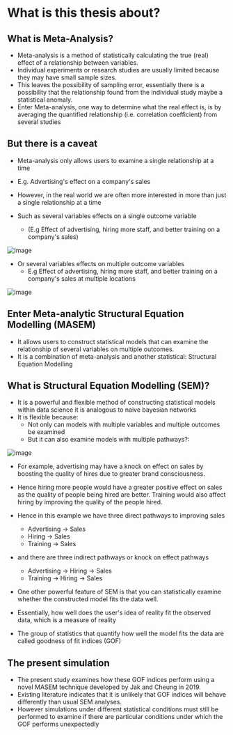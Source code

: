 # What is this thesis about?

## What is Meta-Analysis?
- Meta-analysis is a method of statistically calculating the true (real) effect of a relationship between variables.
- Individual experiments or research studies are usually limited because they may have small sample sizes. 
- This leaves the possibility of sampling error, essentially there is a possibility that the relationship found from the individual study maybe a statistical anomaly.
- Enter Meta-analysis, one way to determine what the real effect is, is by averaging the quantified relationship (i.e. correlation coefficient) from several studies

## But there is a caveat
- Meta-analysis only allows users to examine a single relationship at a time
- E.g. Advertising's effect on a company's sales

- However, in the real world we are often more interested in more than just a single relationship at a time
- Such as several variables effects on a single outcome variable
  - (E.g Effect of advertising, hiring more staff, and better training on a company's sales)

![image](https://user-images.githubusercontent.com/96096344/153242968-a3ab7649-2e0c-466a-ad53-a111eeafc13a.png)

- Or several variables effects on multiple outcome variables
  - E.g Effect of advertising, hiring more staff, and better training on a company's sales at multiple locations

![image](https://user-images.githubusercontent.com/96096344/153243347-80844144-1a34-4adc-849d-560bbb9c3eae.png)

## Enter Meta-analytic Structural Equation Modelling (MASEM)
- It allows users to construct statistical models that can examine the relationship of several variables on multiple outcomes.
- It is a combination of meta-analysis and another statistical: Structural Equation Modelling

## What is Structural Equation Modelling (SEM)?
- It is a powerful and flexible method of constructing statistical models within data science it is analogous to naive bayesian networks
- It is flexible because:
  - Not only can models with multiple variables and multiple outcomes be examined
  - But it can also examine models with multiple pathways?:

![image](https://user-images.githubusercontent.com/96096344/153245344-ca923f3f-289d-4225-bbd4-cf3f9d51ac3f.png)

- For example, advertising may have a knock on effect on sales by boosting the quality of hires due to greater brand consciousness. 
- Hence hiring more people would have a greater positive effect on sales as the quality of people being hired are better. Training would also affect hiring by improving the quality of the people hired. 
- Hence in this example we have three direct pathways to improving sales
  - Advertising -> Sales
  - Hiring -> Sales
  - Training -> Sales

- and there are three indirect pathways or knock on effect pathways
  - Advertising -> Hiring -> Sales
  - Training -> Hiring -> Sales

- One other powerful feature of SEM is that you can statistically examine whether the constructed model fits the data well.
- Essentially, how well does the user's idea of reality fit the observed data, which is a measure of reality
- The group of statistics that quantify how well the model fits the data are called goodness of fit indices (GOF)

## The present simulation
- The present study examines how these GOF indices perform using a novel MASEM technique developed by Jak and Cheung in 2019.
- Existing literature indicates that it is unlikely that GOF indices will behave differently than usual SEM analyses.
- However simulations under different statistical conditions must still be performed to examine if there are particular conditions under which the GOF performs unexpectedly
